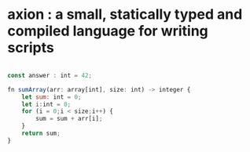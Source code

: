 # axion : a small, statically typed and compiled language for writing scripts

```javascript

const answer : int = 42;

fn sumArray(arr: array[int], size: int) -> integer {
    let sum: int = 0;
    let i:int = 0;
    for (i = 0;i < size;i++) {
        sum = sum + arr[i];
    }
    return sum;
}

```


